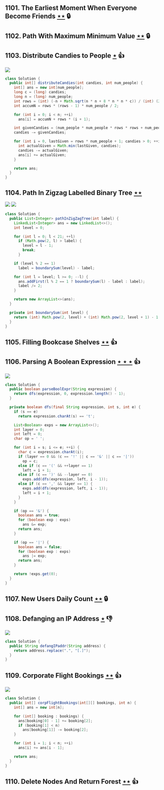 ## 1101. The Earliest Moment When Everyone Become Friends [$\star\star$](https://leetcode.com/problems/the-earliest-moment-when-everyone-become-friends) 🔒

## 1102. Path With Maximum Minimum Value [$\star\star$](https://leetcode.com/problems/path-with-maximum-minimum-value) 🔒

## 1103. Distribute Candies to People [$\star$](https://leetcode.com/problems/distribute-candies-to-people) :thumbsup:

![](https://img.shields.io/badge/-Math-434343.svg?style=flat-square)

```java
class Solution {
  public int[] distributeCandies(int candies, int num_people) {
    int[] ans = new int[num_people];
    long c = (long) candies;
    long n = (long) num_people;
    int rows = (int) (-n + Math.sqrt(n * n + 8 * n * n * c)) / (int) (2 * n * n);
    int accumN = rows * (rows - 1) * num_people / 2;

    for (int i = 0; i < n; ++i)
      ans[i] = accumN + rows * (i + 1);

    int givenCandies = (num_people * num_people * rows * rows + num_people * rows) / 2;
    candies -= givenCandies;

    for (int i = 0, lastGiven = rows * num_people + 1; candies > 0; ++i, ++lastGiven) {
      int actualGiven = Math.min(lastGiven, candies);
      candies -= actualGiven;
      ans[i] += actualGiven;
    }

    return ans;
  }
}
```

## 1104. Path In Zigzag Labelled Binary Tree [$\star\star$](https://leetcode.com/problems/path-in-zigzag-labelled-binary-tree)

![](https://img.shields.io/badge/-Math-434343.svg?style=flat-square) ![](https://img.shields.io/badge/-Tree-227D51.svg?style=flat-square)

```java
class Solution {
  public List<Integer> pathInZigZagTree(int label) {
    LinkedList<Integer> ans = new LinkedList<>();
    int level = 0;

    for (int l = 0; l < 21; ++l)
      if (Math.pow(2, l) > label) {
        level = l - 1;
        break;
      }

    if (level % 2 == 1)
      label = boundarySum(level) - label;

    for (int l = level; l >= 0; --l) {
      ans.addFirst(l % 2 == 1 ? boundarySum(l) - label : label);
      label /= 2;
    }

    return new ArrayList<>(ans);
  }

  private int boundarySum(int level) {
    return (int) Math.pow(2, level) + (int) Math.pow(2, level + 1) - 1;
  }
}
```

## 1105. Filling Bookcase Shelves [$\star\star$](https://leetcode.com/problems/filling-bookcase-shelves) :thumbsup:

## 1106. Parsing A Boolean Expression [$\star\star\star$](https://leetcode.com/problems/parsing-a-boolean-expression) :thumbsup:

![](https://img.shields.io/badge/-String-60373E.svg?style=flat-square)

```java
class Solution {
  public boolean parseBoolExpr(String expression) {
    return dfs(expression, 0, expression.length() - 1);
  }

  private boolean dfs(final String expression, int s, int e) {
    if (s == e)
      return expression.charAt(s) == 't';

    List<Boolean> exps = new ArrayList<>();
    int layer = 0;
    int left = 0;
    char op = ' ';

    for (int i = s; i <= e; ++i) {
      char c = expression.charAt(i);
      if (layer == 0 && (c == '!' || c == '&' || c == '|'))
        op = c;
      else if (c == '(' && ++layer == 1)
        left = i + 1;
      else if (c == ')' && --layer == 0)
        exps.add(dfs(expression, left, i - 1));
      else if (c == ',' && layer == 1) {
        exps.add(dfs(expression, left, i - 1));
        left = i + 1;
      }
    }

    if (op == '&') {
      boolean ans = true;
      for (boolean exp : exps)
        ans &= exp;
      return ans;
    }

    if (op == '|') {
      boolean ans = false;
      for (boolean exp : exps)
        ans |= exp;
      return ans;
    }

    return !exps.get(0);
  }
}
```

## 1107. New Users Daily Count [$\star\star$](https://leetcode.com/problems/new-users-daily-count) 🔒

## 1108. Defanging an IP Address [$\star$](https://leetcode.com/problems/defanging-an-ip-address) :thumbsdown:

![](https://img.shields.io/badge/-String-60373E.svg?style=flat-square)

```java
class Solution {
  public String defangIPaddr(String address) {
    return address.replace(".", "[.]");
  }
}
```

## 1109. Corporate Flight Bookings [$\star\star$](https://leetcode.com/problems/corporate-flight-bookings) :thumbsup:

![](https://img.shields.io/badge/-Math-434343.svg?style=flat-square)

```java
class Solution {
  public int[] corpFlightBookings(int[][] bookings, int n) {
    int[] ans = new int[n];

    for (int[] booking : bookings) {
      ans[booking[0] - 1] += booking[2];
      if (booking[1] < n)
        ans[booking[1]] -= booking[2];
    }

    for (int i = 1; i < n; ++i)
      ans[i] += ans[i - 1];

    return ans;
  }
}
```

## 1110. Delete Nodes And Return Forest [$\star\star$](https://leetcode.com/problems/delete-nodes-and-return-forest) :thumbsup:
